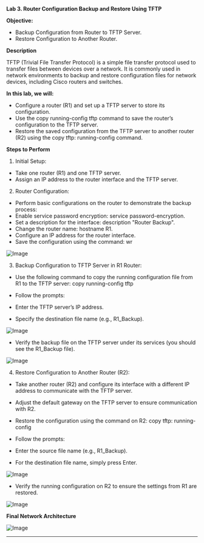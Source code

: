 **Lab 3. Router Configuration Backup and Restore Using TFTP**

**Objective:**
-	Backup Configuration from Router to TFTP Server.
-	Restore Configuration to Another Router.

**Description**

TFTP (Trivial File Transfer Protocol) is a simple file transfer protocol used to transfer files between devices over a network. It is commonly used in network environments to backup and restore configuration files for network devices, including Cisco routers and switches.

**In this lab, we will:**
-	Configure a router (R1) and set up a TFTP server to store its configuration.
-	Use the copy running-config tftp command to save the router’s configuration to the TFTP server.
-	Restore the saved configuration from the TFTP server to another router (R2) using the copy tftp: running-config command.

**Steps to Perform**

1.	Initial Setup:
-	Take one router (R1) and one TFTP server.
-	Assign an IP address to the router interface and the TFTP server.

2.	Router Configuration:
-	Perform basic configurations on the router to demonstrate the backup process:
-	Enable service password encryption: service password-encryption.
-	Set a description for the interface: description "Router Backup".
-	Change the router name: hostname R1.
-	Configure an IP address for the router interface.
-	Save the configuration using the command: wr

![Image](https://github.com/user-attachments/assets/4334354c-8714-4ff2-abca-bc9a3e8d9088)
 
3.	Backup Configuration to TFTP Server in R1 Router:
-	Use the following command to copy the running configuration file from R1 to the TFTP server: copy running-config tftp

-	Follow the prompts:
-	Enter the TFTP server’s IP address.
-	Specify the destination file name (e.g., R1_Backup).

![Image](https://github.com/user-attachments/assets/a22ee5a4-8f82-40a9-8dca-4b1041bd3f28)
 
-	Verify the backup file on the TFTP server under its services (you should see the R1_Backup file).
  
![Image](https://github.com/user-attachments/assets/6883f210-6fe7-4640-89ed-ad611a3f0b4d)
 
4.	Restore Configuration to Another Router (R2):
-	Take another router (R2) and configure its interface with a different IP address to communicate with the TFTP server.
-	Adjust the default gateway on the TFTP server to ensure communication with R2.
-	Restore the configuration using the command on R2: copy tftp: running-config

-	Follow the prompts:
-	Enter the source file name (e.g., R1_Backup).
-	For the destination file name, simply press Enter.

![Image](https://github.com/user-attachments/assets/d28f57a6-9736-44b1-a2d1-6f2e50e006e5)
 
-	Verify the running configuration on R2 to ensure the settings from R1 are restored.

![Image](https://github.com/user-attachments/assets/b3a1f79e-6be5-44ec-bb3e-d4739dab9293)
 
**Final Network Architecture**

![Image](https://github.com/user-attachments/assets/be7c8680-cb84-409c-92ee-af7ccf41456d)
 
________________________________________
